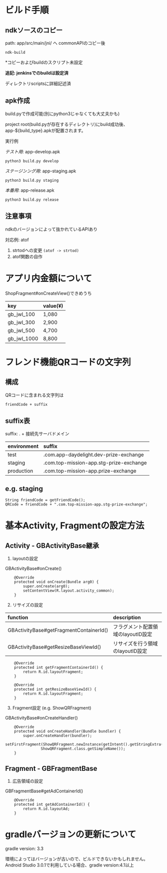 ビルド手順
========

ndkソースのコピー
------------
path: app/src/main/jni/ へ commonAPIのコピー後
```
ndk-build
```

*コピーおよびbuildのスクリプト未設定

**追記: jenkinsでのbuildは設定済**

ディレクトリscriptsに詳細記述済

apk作成
------------
build.pyで作成可能(別にpython3じゃなくても大丈夫かも)

project root(build.pyが存在するディレクトリ)にbuild成功後、app-${build_type}.apkが配置されます。

実行例
 
*テスト用*: app-develop.apk
```
python3 build.py develop
```

*ステージンング用*: app-staging.apk
```
python3 build.py staging
```

*本番用*: app-release.apk
```
python3 build.py release
```

注意事項
----------
ndkのバージョンによって抜かれているAPIあり

対応例: atof

1. strtodへの変更
`
(atof -> strtod)
`
2. atof関数の自作

アプリ内金額について
====

ShopFragment#onCreateView()できめうち

| key | value(¥) |
| :--- | :--- |
| gb_jwl_100 | 1,080 |
| gb_jwl_300 | 2,900 |
| gb_jwl_500 | 4,700 |
| gb_jwl_1000 | 8,800 |

フレンド機能QRコードの文字列
==============

## 構成

QRコードに含まれる文字列は

`friendCode + suffix`

## suffix表

suffix: . + 接続先サーバドメイン 

| environment | suffix |
| :--- | :--- |
| test | .com.app-daydelight.dev-prize-exchange |
| staging | .com.top-mission-app.stg-prize-exchange |
| production | .com.top-mission-app.prize-exchange |

## e.g. staging

```
String friendCode = getFriendCode();
QRCode = friendCode + ".com.top-mission-app.stg-prize-exchange";
```

基本Activity, Fragmentの設定方法
=============

## Activity - GBActivityBase継承

1. layoutの設定

GBActivityBase#onCreate()
```
    @Override
    protected void onCreate(Bundle arg0) {
        super.onCreate(arg0);
        setContentView(R.layout.activity_common);
    }
```

2. リサイズの設定

| function | description |
| :--- | :--- | 
| GBActivityBase#getFragmentContainerId() | フラグメント配置領域のlayoutID設定 |
| GBActivityBase#getResizeBaseViewId() | リサイズを行う領域のlayoutID設定 |


```
    @Override
    protected int getFragmentContainerId() {
        return R.id.layoutFragment;
    }

    @Override
    protected int getResizeBaseViewId() {
        return R.id.layoutFragment;
    }
```

3. Fragment設定 (e.g. ShowQRFragment)

GBActivityBase#onCreateHandler()

```
    @Override
    protected void onCreateHandler(Bundle bundler) {
        super.onCreateHandler(bundler);
        setFirstFragment(ShowQRFragment.newInstance(getIntent().getStringExtra(FRIEND_CODE_KEY)),
                ShowQRFragment.class.getSimpleName());
    }
```

## Fragment - GBFragmentBase

1. 広告領域の設定

GBFragmentBase#getAdContainerId()
```
    @Override
    protected int getAdContainerId() {
        return R.id.layoutAd;
    }
```

gradleバージョンの更新について
===

gradle version: 3.3

環境によってはバージョンが古いので、ビルドできないかもしれません。
Android Studio 3.0.1で利用している場合、gradle version:4.1以上

